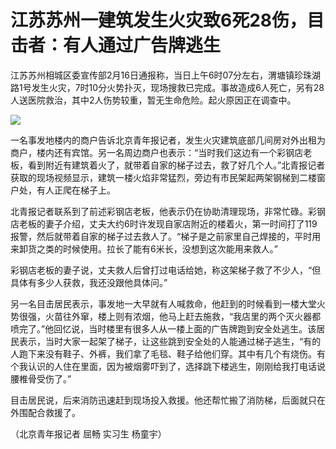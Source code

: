 # 江苏苏州一建筑发生火灾致6死28伤，目击者：有人通过广告牌逃生

江苏苏州相城区委宣传部2月16日通报称，当日上午6时07分左右，渭塘镇珍珠湖路1号发生火灾，7时10分火势扑灭，现场搜救已完成。事故造成6人死亡，另有28人送医院救治，其中2人伤势较重，暂无生命危险。起火原因正在调查中。

![](https://inews.gtimg.com/newsapp_bt/0/15668385094/1000)

一名事发地楼内的商户告诉北京青年报记者，发生火灾建筑底部几间房对外出租为商户，楼内还有宾馆。另一名周边商户也表示：“当时我们这边有一个彩钢店老板，看到附近有建筑着火了，就带着自家的梯子过去，救了好几个人。”北青报记者获取的现场视频显示，建筑一楼火焰非常猛烈，旁边有市民架起两架钢梯到二楼窗户处，有人正爬在梯子上。

北青报记者联系到了前述彩钢店老板，他表示仍在协助清理现场，非常忙碌。彩钢店老板的妻子介绍，丈夫大约6时许发现自家店附近的楼着火，第一时间打了119报警，然后就带着自家的梯子过去救人了。“梯子是之前家里自己焊接的，平时用来卸货之类的时候使用。拉长了能有6米长，没想到这次能用来救人。”

彩钢店老板的妻子说，丈夫救人后曾打过电话给她，称这架梯子救了不少人，“但具体有多少人获救，我还没跟他具体问。”

另一名目击居民表示，事发地一大早就有人喊救命，他赶到的时候看到一楼大堂火势很强，火苗往外窜，楼上则有浓烟，他马上赶去施救，“我店里的两个灭火器都喷完了。”他回忆说，当时楼里有很多人从一楼上面的广告牌跑到安全处逃生。该居民表示，当时大家一起架了梯子，让这些跳到安全处的人能通过梯子逃生，“有的人跑下来没有鞋子、外裤，我们拿了毛毯、鞋子给他们穿。其中有几个有烧伤。有个我认识的人住在里面，因为被烟雾吓到了，选择跳下楼逃生，刚刚给我打电话说腰椎骨受伤了。”

目击居民说，后来消防迅速赶到现场投入救援。他还帮忙搬了消防梯，后面就只在外围配合救援了。

（北京青年报记者 屈畅 实习生 杨童宇）

